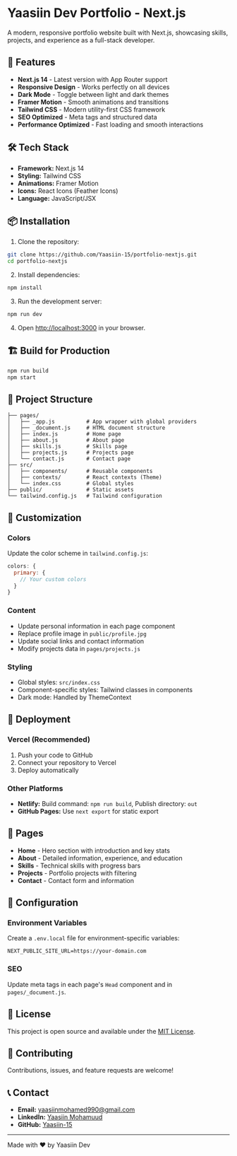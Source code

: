 # Yaasiin Dev Portfolio - Next.js

A modern, responsive portfolio website built with Next.js, showcasing skills, projects, and experience as a full-stack developer.

## 🚀 Features

- **Next.js 14** - Latest version with App Router support
- **Responsive Design** - Works perfectly on all devices
- **Dark Mode** - Toggle between light and dark themes
- **Framer Motion** - Smooth animations and transitions
- **Tailwind CSS** - Modern utility-first CSS framework
- **SEO Optimized** - Meta tags and structured data
- **Performance Optimized** - Fast loading and smooth interactions

## 🛠️ Tech Stack

- **Framework:** Next.js 14
- **Styling:** Tailwind CSS
- **Animations:** Framer Motion
- **Icons:** React Icons (Feather Icons)
- **Language:** JavaScript/JSX

## 📦 Installation

1. Clone the repository:
```bash
git clone https://github.com/Yaasiin-15/portfolio-nextjs.git
cd portfolio-nextjs
```

2. Install dependencies:
```bash
npm install
```

3. Run the development server:
```bash
npm run dev
```

4. Open [http://localhost:3000](http://localhost:3000) in your browser.

## 🏗️ Build for Production

```bash
npm run build
npm start
```

## 📁 Project Structure

```
├── pages/
│   ├── _app.js          # App wrapper with global providers
│   ├── _document.js     # HTML document structure
│   ├── index.js         # Home page
│   ├── about.js         # About page
│   ├── skills.js        # Skills page
│   ├── projects.js      # Projects page
│   └── contact.js       # Contact page
├── src/
│   ├── components/      # Reusable components
│   ├── contexts/        # React contexts (Theme)
│   └── index.css        # Global styles
├── public/              # Static assets
└── tailwind.config.js   # Tailwind configuration
```

## 🎨 Customization

### Colors
Update the color scheme in `tailwind.config.js`:

```javascript
colors: {
  primary: {
    // Your custom colors
  }
}
```

### Content
- Update personal information in each page component
- Replace profile image in `public/profile.jpg`
- Update social links and contact information
- Modify projects data in `pages/projects.js`

### Styling
- Global styles: `src/index.css`
- Component-specific styles: Tailwind classes in components
- Dark mode: Handled by ThemeContext

## 🚀 Deployment

### Vercel (Recommended)
1. Push your code to GitHub
2. Connect your repository to Vercel
3. Deploy automatically

### Other Platforms
- **Netlify:** Build command: `npm run build`, Publish directory: `out`
- **GitHub Pages:** Use `next export` for static export

## 📱 Pages

- **Home** - Hero section with introduction and key stats
- **About** - Detailed information, experience, and education
- **Skills** - Technical skills with progress bars
- **Projects** - Portfolio projects with filtering
- **Contact** - Contact form and information

## 🔧 Configuration

### Environment Variables
Create a `.env.local` file for environment-specific variables:

```env
NEXT_PUBLIC_SITE_URL=https://your-domain.com
```

### SEO
Update meta tags in each page's `Head` component and in `pages/_document.js`.

## 📄 License

This project is open source and available under the [MIT License](LICENSE).

## 🤝 Contributing

Contributions, issues, and feature requests are welcome!

## 📞 Contact

- **Email:** yaasiinmohamed990@gmail.com
- **LinkedIn:** [Yaasiin Mohamuud](https://linkedin.com/in/yaasiin-mohamuud)
- **GitHub:** [Yaasiin-15](https://github.com/Yaasiin-15)

---

Made with ❤️ by Yaasiin Dev